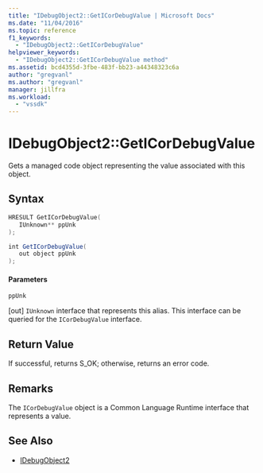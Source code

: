 ```yaml
---
title: "IDebugObject2::GetICorDebugValue | Microsoft Docs"
ms.date: "11/04/2016"
ms.topic: reference
f1_keywords:
  - "IDebugObject2::GetICorDebugValue"
helpviewer_keywords:
  - "IDebugObject2::GetICorDebugValue method"
ms.assetid: bcd4355d-3fbe-483f-bb23-a44348323c6a
author: "gregvanl"
ms.author: "gregvanl"
manager: jillfra
ms.workload:
  - "vssdk"
---
```

# IDebugObject2::GetICorDebugValue
Gets a managed code object representing the value associated with this object.

## Syntax

```cpp
HRESULT GetICorDebugValue(
   IUnknown** ppUnk
);
```

```csharp
int GetICorDebugValue(
   out object ppUnk
);
```

#### Parameters
 `ppUnk`

 [out] `IUnknown` interface that represents this alias. This interface can be queried for the `ICorDebugValue` interface.

## Return Value
 If successful, returns S_OK; otherwise, returns an error code.

## Remarks
 The `ICorDebugValue` object is a Common Language Runtime interface that represents a value.

## See Also
- [IDebugObject2](../../../extensibility/debugger/reference/idebugobject2.md)